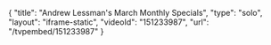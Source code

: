 {
    "title": "Andrew Lessman's March Monthly Specials",
    "type": "solo",
    "layout": "iframe-static",
    "videoId": "151233987",
    "url": "\/tvpembed\/151233987"
}